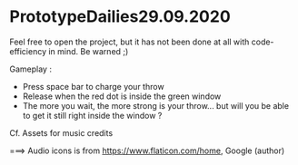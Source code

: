 # PrototypeDailies29.09.2020

Feel free to open the project, but it has not been done at all with code-efficiency in mind. Be warned ;)

Gameplay :
- Press space bar to charge your throw
- Release when the red dot is inside the green window
- The more you wait, the more strong is your throw... but will you be able to get it still right inside the window ? 

Cf. Assets for music credits

===> Audio icons is from https://www.flaticon.com/home, Google (author)
